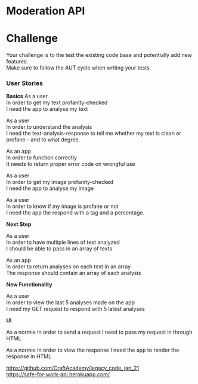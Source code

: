 # Moderation API 
# Challenge  
Your challenge is to the test the existing code base and potentially add new features.  
Make sure to follow the AUT cycle when writing your tests.    
### User Stories 
**Basics**
As a user  
In order to get my text profanity-checked  
I need the app to analyse my text   

As a user  
In order to understand the analysis  
I need the text-analysis-response to tell me whether my text is clean  or profane - and to what degree.  

As an app  
In order to function correctly  
It needs to return proper error code on wrongful use  

As a user  
In order to get my image profanity-checked  
I need the app to analyse my image   

As a user  
In order to know if my image is profane or not  
I need the app the respond with a tag and a percentage.  

**Next Step**

As a user  
In order to have multiple lines of text analyzed  
I should be able to pass in an array of texts   

As an app  
In order to return analyses on each text in an array  
The response should contain an array of each analysis  

**New Functionality**

As a user  
In order to view the last 5 analyses made on the app  
I need my GET request to respond with 5 latest analyses  

**UI**

As a normie
In order to send a request
I need to pass my request in through HTML

As a normie 
In order to view the response
I need the app to render the response in HTML


https://github.com/CraftAcademy/legacy_code_jan_21   
https://safe-for-work-api.herokuapp.com/
